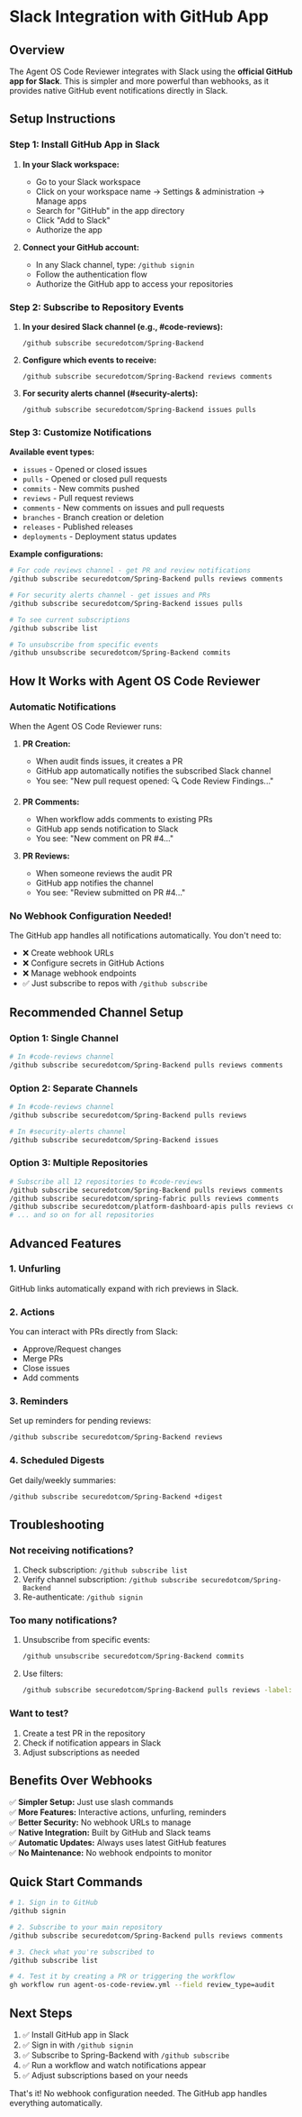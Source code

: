 # Slack Integration with GitHub App

## Overview

The Agent OS Code Reviewer integrates with Slack using the **official GitHub app for Slack**. This is simpler and more powerful than webhooks, as it provides native GitHub event notifications directly in Slack.

## Setup Instructions

### Step 1: Install GitHub App in Slack

1. **In your Slack workspace:**
   - Go to your Slack workspace
   - Click on your workspace name → Settings & administration → Manage apps
   - Search for "GitHub" in the app directory
   - Click "Add to Slack"
   - Authorize the app

2. **Connect your GitHub account:**
   - In any Slack channel, type: `/github signin`
   - Follow the authentication flow
   - Authorize the GitHub app to access your repositories

### Step 2: Subscribe to Repository Events

1. **In your desired Slack channel (e.g., #code-reviews):**
   ```
   /github subscribe securedotcom/Spring-Backend
   ```

2. **Configure which events to receive:**
   ```
   /github subscribe securedotcom/Spring-Backend reviews comments
   ```

3. **For security alerts channel (#security-alerts):**
   ```
   /github subscribe securedotcom/Spring-Backend issues pulls
   ```

### Step 3: Customize Notifications

**Available event types:**
- `issues` - Opened or closed issues
- `pulls` - Opened or closed pull requests
- `commits` - New commits pushed
- `reviews` - Pull request reviews
- `comments` - New comments on issues and pull requests
- `branches` - Branch creation or deletion
- `releases` - Published releases
- `deployments` - Deployment status updates

**Example configurations:**

```bash
# For code reviews channel - get PR and review notifications
/github subscribe securedotcom/Spring-Backend pulls reviews comments

# For security alerts channel - get issues and PRs
/github subscribe securedotcom/Spring-Backend issues pulls

# To see current subscriptions
/github subscribe list

# To unsubscribe from specific events
/github unsubscribe securedotcom/Spring-Backend commits
```

## How It Works with Agent OS Code Reviewer

### Automatic Notifications

When the Agent OS Code Reviewer runs:

1. **PR Creation:**
   - When audit finds issues, it creates a PR
   - GitHub app automatically notifies the subscribed Slack channel
   - You see: "New pull request opened: 🔍 Code Review Findings..."

2. **PR Comments:**
   - When workflow adds comments to existing PRs
   - GitHub app sends notification to Slack
   - You see: "New comment on PR #4..."

3. **PR Reviews:**
   - When someone reviews the audit PR
   - GitHub app notifies the channel
   - You see: "Review submitted on PR #4..."

### No Webhook Configuration Needed!

The GitHub app handles all notifications automatically. You don't need to:
- ❌ Create webhook URLs
- ❌ Configure secrets in GitHub Actions
- ❌ Manage webhook endpoints
- ✅ Just subscribe to repos with `/github subscribe`

## Recommended Channel Setup

### Option 1: Single Channel
```bash
# In #code-reviews channel
/github subscribe securedotcom/Spring-Backend pulls reviews comments
```

### Option 2: Separate Channels
```bash
# In #code-reviews channel
/github subscribe securedotcom/Spring-Backend pulls reviews

# In #security-alerts channel
/github subscribe securedotcom/Spring-Backend issues
```

### Option 3: Multiple Repositories
```bash
# Subscribe all 12 repositories to #code-reviews
/github subscribe securedotcom/Spring-Backend pulls reviews comments
/github subscribe securedotcom/spring-fabric pulls reviews comments
/github subscribe securedotcom/platform-dashboard-apis pulls reviews comments
# ... and so on for all repositories
```

## Advanced Features

### 1. Unfurling
GitHub links automatically expand with rich previews in Slack.

### 2. Actions
You can interact with PRs directly from Slack:
- Approve/Request changes
- Merge PRs
- Close issues
- Add comments

### 3. Reminders
Set up reminders for pending reviews:
```bash
/github subscribe securedotcom/Spring-Backend reviews
```

### 4. Scheduled Digests
Get daily/weekly summaries:
```bash
/github subscribe securedotcom/Spring-Backend +digest
```

## Troubleshooting

### Not receiving notifications?
1. Check subscription: `/github subscribe list`
2. Verify channel subscription: `/github subscribe securedotcom/Spring-Backend`
3. Re-authenticate: `/github signin`

### Too many notifications?
1. Unsubscribe from specific events:
   ```bash
   /github unsubscribe securedotcom/Spring-Backend commits
   ```
2. Use filters:
   ```bash
   /github subscribe securedotcom/Spring-Backend pulls reviews -label:"automated-review"
   ```

### Want to test?
1. Create a test PR in the repository
2. Check if notification appears in Slack
3. Adjust subscriptions as needed

## Benefits Over Webhooks

✅ **Simpler Setup:** Just use slash commands  
✅ **More Features:** Interactive actions, unfurling, reminders  
✅ **Better Security:** No webhook URLs to manage  
✅ **Native Integration:** Built by GitHub and Slack teams  
✅ **Automatic Updates:** Always uses latest GitHub features  
✅ **No Maintenance:** No webhook endpoints to monitor  

## Quick Start Commands

```bash
# 1. Sign in to GitHub
/github signin

# 2. Subscribe to your main repository
/github subscribe securedotcom/Spring-Backend pulls reviews comments

# 3. Check what you're subscribed to
/github subscribe list

# 4. Test it by creating a PR or triggering the workflow
gh workflow run agent-os-code-review.yml --field review_type=audit
```

## Next Steps

1. ✅ Install GitHub app in Slack
2. ✅ Sign in with `/github signin`
3. ✅ Subscribe to Spring-Backend with `/github subscribe`
4. ✅ Run a workflow and watch notifications appear
5. ✅ Adjust subscriptions based on your needs

That's it! No webhook configuration needed. The GitHub app handles everything automatically.


